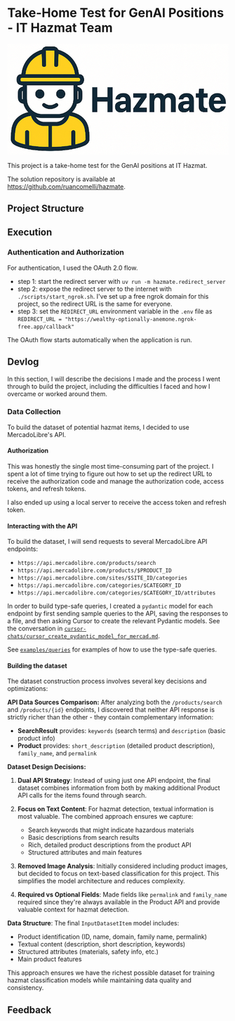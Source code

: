 # Take-Home Test for GenAI Positions - IT Hazmat Team

![Project Hero](assets/hero.png)

This project is a take-home test for the GenAI positions at IT Hazmat.

The solution repository is available at https://github.com/ruancomelli/hazmate.

<!-- TODO: make this repo public! -->

<!-- TODO: extend this section -->

<!-- TODO: create more sections for each part of the project -->

## Project Structure

## Execution

### Authentication and Authorization

For authentication, I used the OAuth 2.0 flow.

- step 1: start the redirect server with `uv run -m hazmate.redirect_server`
- step 2: expose the redirect server to the internet with `./scripts/start_ngrok.sh`. I've set up a free ngrok domain for this project, so the redirect URL is the same for everyone.
- step 3: set the `REDIRECT_URL` environment variable in the `.env` file as `REDIRECT_URL = "https://wealthy-optionally-anemone.ngrok-free.app/callback"`

The OAuth flow starts automatically when the application is run.

## Devlog

In this section, I will describe the decisions I made and the process I went through to build the project, including the difficulties I faced and how I overcame or worked around them.

### Data Collection

To build the dataset of potential hazmat items, I decided to use MercadoLibre's API.

<!-- TODO: explain why I preferred the API over scraping; namely: more reliable, allows me to send queries, less complicated, less chance of getting blocked, simpler to implement, etc. -->

#### Authorization

This was honestly the single most time-consuming part of the project. I spent a lot of time trying to figure out how to set up the redirect URL to receive the authorization code and manage the authorization code, access tokens, and refresh tokens.

I also ended up using a local server to receive the access token and refresh token.

#### Interacting with the API

To build the dataset, I will send requests to several MercadoLibre API endpoints:

- `https://api.mercadolibre.com/products/search`
- `https://api.mercadolibre.com/products/$PRODUCT_ID`
- `https://api.mercadolibre.com/sites/$SITE_ID/categories`
- `https://api.mercadolibre.com/categories/$CATEGORY_ID`
- `https://api.mercadolibre.com/categories/$CATEGORY_ID/attributes`

In order to build type-safe queries, I created a `pydantic` model for each endpoint by first sending sample queries to the API, saving the responses to a file, and then asking Cursor to create the relevant Pydantic models. See the conversation in [`cursor-chats/cursor_create_pydantic_model_for_mercad.md`](cursor-chats/cursor_create_pydantic_model_for_mercad.md).

See [`examples/queries`](examples/queries) for examples of how to use the type-safe queries.

#### Building the dataset

<!-- Relevant chat: https://chatgpt.com/share/685c82d0-05f0-8009-88d4-76a4105c4702 -->

The dataset construction process involves several key decisions and optimizations:

**API Data Sources Comparison:**
After analyzing both the `/products/search` and `/products/{id}` endpoints, I discovered that neither API response is strictly richer than the other - they contain complementary information:

- **SearchResult** provides: `keywords` (search terms) and `description` (basic product info)
- **Product** provides: `short_description` (detailed product description), `family_name`, and `permalink`

**Dataset Design Decisions:**

1. **Dual API Strategy**: Instead of using just one API endpoint, the final dataset combines information from both by making additional Product API calls for the items found through search.

2. **Focus on Text Content**: For hazmat detection, textual information is most valuable. The combined approach ensures we capture:

   - Search keywords that might indicate hazardous materials
   - Basic descriptions from search results
   - Rich, detailed product descriptions from the product API
   - Structured attributes and main features

3. **Removed Image Analysis**: Initially considered including product images, but decided to focus on text-based classification for this project. This simplifies the model architecture and reduces complexity.

4. **Required vs Optional Fields**: Made fields like `permalink` and `family_name` required since they're always available in the Product API and provide valuable context for hazmat detection.

**Data Structure**: The final `InputDatasetItem` model includes:

- Product identification (ID, name, domain, family name, permalink)
- Textual content (description, short description, keywords)
- Structured attributes (materials, safety info, etc.)
- Main product features

This approach ensures we have the richest possible dataset for training hazmat classification models while maintaining data quality and consistency.

<!--
TODO:

### Inference

### Evaluation

One idea: items have attributes that can give us 100% accuracy - like "is flammable: true". This is good because it allows us to build an evaluation set.

### Deployment

### Updating
-->

<!-- TODO: write the following in a readable and structured way:

I am not much worried about catastrophic forgetting because:

- I am not fine-tuning models
- I am not chaining messages indefinitely (as would happen in a chatbot)
- ...?

 -->

## Feedback

<!-- TODO: give them some feedback on the challenge? -->
